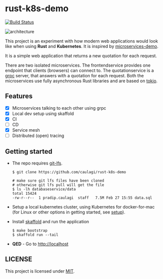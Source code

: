 # rust-k8s-demo

[![Build Status][actions-badge]][actions-url]

![architecture][architecture]

This project is an experiment with how modern web applications would look like
when using **Rust** and **Kubernetes**. It is inspired by [microservices-demo][demo].

It is a simple web application that returns a new quotation for each request.

There are two isolated microservices. The frontendservice provides one endpoint
that clients (browsers) can connect to. The quotationservice is a [grpc](https://grpc.io/) server,
that answers with a quotation for each request. Both the microservices
use fully asynchronous Rust libraries and are based on [tokio](https://tokio.rs/).


## Features

- [x] Microservices talking to each other using grpc
- [x] Local dev setup using skaffold
- [x] CI
- [ ] CD
- [x] Service mesh
- [ ] Distributed (open) tracing

## Getting started

* The repo requires [git-lfs][git-lfs].

    ```shell
    $ git clone https://github.com/caulagi/rust-k8s-demo

    # make sure git lfs files have been cloned
    # otherwise git lfs pull will get the file
    $ ls -lh databaseservice/data
    total 15424
    -rw-r--r--  1 pradip.caulagi  staff   7.5M Feb 27 15:55 data.sql
    ```

* Setup a local kubernetes cluster, using Kubernetes for docker-for-mac
(for Linux or other options in getting started, see [setup](./docs/setup.md)).

* Install [skaffold](https://skaffold.dev/) and run the application

    ```shell
    $ make bootstrap
    $ skaffold run --tail
    ```

* **QED** - Go to [http://localhost](http://localhost)

## LICENSE

This project is licensed under [MIT](LICENSE).


[demo]: https://github.com/GoogleCloudPlatform/microservices-demo
[actions-badge]: https://img.shields.io/endpoint.svg?url=https%3A%2F%2Factions-badge.atrox.dev%2Fcaulagi%2Frust-k8s-demo%2Fbadge&style=flat&label=Build%20status
[actions-url]: https://actions-badge.atrox.dev/caulagi/rust-k8s-demo/goto
[architecture]: https://user-images.githubusercontent.com/222507/72002857-89411780-3248-11ea-9e16-9e6912f2a75b.png
[git-lfs]: https://git-lfs.github.com

